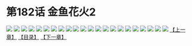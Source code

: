 # 第182话 金鱼花火2
![](https://s2.baozimh.com/scomic/sanyanxiaotianlu-samanhua/0/181-ui1l/1.jpg)
![](https://s2.baozimh.com/scomic/sanyanxiaotianlu-samanhua/0/181-ui1l/2.jpg)
![](https://s2.baozimh.com/scomic/sanyanxiaotianlu-samanhua/0/181-ui1l/3.jpg)
![](https://s2.baozimh.com/scomic/sanyanxiaotianlu-samanhua/0/181-ui1l/4.jpg)
![](https://s2.baozimh.com/scomic/sanyanxiaotianlu-samanhua/0/181-ui1l/5.jpg)
![](https://s2.baozimh.com/scomic/sanyanxiaotianlu-samanhua/0/181-ui1l/6.jpg)
![](https://s2.baozimh.com/scomic/sanyanxiaotianlu-samanhua/0/181-ui1l/7.jpg)
![](https://s2.baozimh.com/scomic/sanyanxiaotianlu-samanhua/0/181-ui1l/8.jpg)
![](https://s2.baozimh.com/scomic/sanyanxiaotianlu-samanhua/0/181-ui1l/9.jpg)
![](https://s2.baozimh.com/scomic/sanyanxiaotianlu-samanhua/0/181-ui1l/10.jpg)
![](https://s2.baozimh.com/scomic/sanyanxiaotianlu-samanhua/0/181-ui1l/11.jpg)
![](https://s2.baozimh.com/scomic/sanyanxiaotianlu-samanhua/0/181-ui1l/12.jpg)
![](https://s2.baozimh.com/scomic/sanyanxiaotianlu-samanhua/0/181-ui1l/13.jpg)
![](https://s2.baozimh.com/scomic/sanyanxiaotianlu-samanhua/0/181-ui1l/14.jpg)
![](https://s2.baozimh.com/scomic/sanyanxiaotianlu-samanhua/0/181-ui1l/15.jpg)
![](https://s2.baozimh.com/scomic/sanyanxiaotianlu-samanhua/0/181-ui1l/16.jpg)
![](https://s2.baozimh.com/scomic/sanyanxiaotianlu-samanhua/0/181-ui1l/17.jpg)
![](https://s2.baozimh.com/scomic/sanyanxiaotianlu-samanhua/0/181-ui1l/18.jpg)
![](https://s2.baozimh.com/scomic/sanyanxiaotianlu-samanhua/0/181-ui1l/19.jpg)
![](https://s2.baozimh.com/scomic/sanyanxiaotianlu-samanhua/0/181-ui1l/20.jpg)
![](https://s2.baozimh.com/scomic/sanyanxiaotianlu-samanhua/0/181-ui1l/21.jpg)
![](https://s2.baozimh.com/scomic/sanyanxiaotianlu-samanhua/0/181-ui1l/22.jpg)
[【上一章】](./181.md)
[【目录】](./README.md)
[【下一章】](./183.md)
